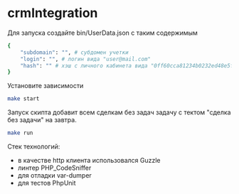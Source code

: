 # crmIntegration

Для запуска создайте bin/UserData.json с таким содержимым
```bash
{
    "subdomain": "", # субдомен учетки
    "login": "", # логин вида "user@mail.com"
    "hash": "" # хэш с личного кабинета вида "0ff60cca81234b0232ed48e5f7597c6d00eb1628"
}
```
Установите зависимости
```bash
make start
```
Запуск скипта добавит всем сделкам без задач задачу с тектом "сделка без задачи" на завтра.
```bash
make run
```
Стек технологий:
* в качестве http клиента использовался Guzzle
* линтер PHP_CodeSniffer
* для отладки var-dumper
* для тестов PhpUnit
